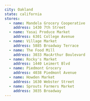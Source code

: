 ```yaml
---
city: Oakland
state: california
stores:
  - name: Mandela Grocery Cooperative
    address: 1430 7th Street
  - name: Yasai Produce Market
    address: 6301 College Avenue
  - name: Village Market
    address: 5885 Broadway Terrace
  - name: The Food Mill
    address: 3033 MacArthur Boulevard
  - name: Rocky's Market
    address: 1440 Leimert Blvd
  - name: Piedmont Grocery
    address: 4038 Piedmont Avenue
  - name: Howden Market
    address: 1630 Webster Street
  - name: Sprouts Farmers Market
    address: 3035 Broadway
---
```

